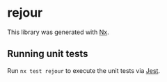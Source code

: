 # rejour

This library was generated with [Nx](https://nx.dev).

## Running unit tests

Run `nx test rejour` to execute the unit tests via [Jest](https://jestjs.io).
